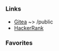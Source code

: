 #

##

### Links

* [Gitea](https://git.plexworlds.com/public) ~> /public
* [HackerRank](https://www.hackerrank.com/profile/IO42630)



### Favorites

<p align="center">
    <img src="https://skillicons.dev/icons?i=angular,,spring,,mysql,,pytorch,,docker,,bash"  alt=""/>
</p>
